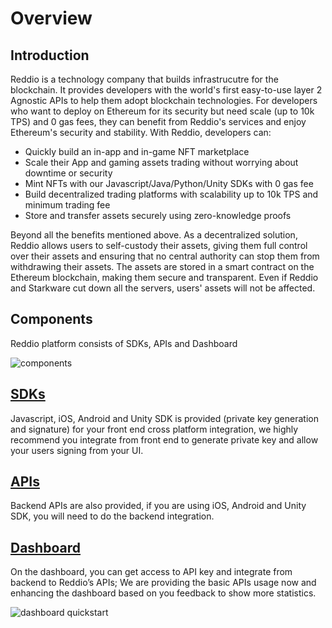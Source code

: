 # Overview

## Introduction

Reddio is a technology company that builds infrastrucutre for the blockchain. It provides developers with the world's first easy-to-use layer 2 Agnostic APIs to help them adopt blockchain technologies. For developers who want to deploy on Ethereum for its security but need scale (up to 10k TPS) and 0 gas fees, they can benefit from Reddio's services and enjoy Ethereum's security and stability. With Reddio, developers can:

- Quickly build an in-app and in-game NFT marketplace
- Scale their App and gaming assets trading without worrying about downtime or security
- Mint NFTs with our Javascript/Java/Python/Unity SDKs with 0 gas fee
- Build decentralized trading platforms with scalability up to 10k TPS and minimum trading fee
- Store and transfer assets securely using zero-knowledge proofs 

Beyond all the benefits mentioned above. As a decentralized solution, Reddio allows users to self-custody their assets, giving them full control over their assets and ensuring that no central authority can stop them from withdrawing their assets. The assets are stored in a smart contract on the Ethereum blockchain, making them secure and transparent. Even if Reddio and Starkware cut down all the servers, users' assets will not be affected.

## Components

Reddio platform consists of SDKs, APIs and Dashboard

![components](/components.png)

## [SDKs](/guide/jssdk-reference/initiate-sdk)

Javascript, iOS, Android and Unity SDK is provided (private key generation and signature) for your front end cross platform integration,  we highly recommend you integrate from front end to generate private key and allow your users signing from your UI.


## [APIs](/guide/api-reference/api-reference)

Backend APIs are also provided, if you are using iOS, Android and Unity SDK, you will need to do the backend integration.

## [Dashboard](https://dashboard.reddio.com/login)

On the dashboard, you can get access to API key and integrate from backend to Reddio’s APIs; We are providing the basic APIs usage now and enhancing the dashboard based on you feedback to show more statistics.

![dashboard quickstart](/dashboard-quickstart.png)



